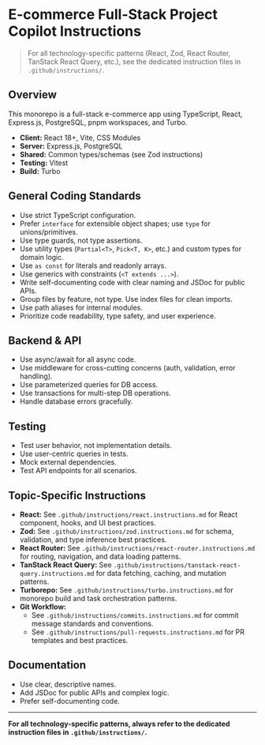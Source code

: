 # E-commerce Full-Stack Project Copilot Instructions

> For all technology-specific patterns (React, Zod, React Router, TanStack React Query, etc.), see the dedicated instruction files in `.github/instructions/`.

## Overview

This monorepo is a full-stack e-commerce app using TypeScript, React, Express.js, PostgreSQL, pnpm workspaces, and Turbo.

- **Client:** React 18+, Vite, CSS Modules
- **Server:** Express.js, PostgreSQL
- **Shared:** Common types/schemas (see Zod instructions)
- **Testing:** Vitest
- **Build:** Turbo

## General Coding Standards

- Use strict TypeScript configuration.
- Prefer `interface` for extensible object shapes; use `type` for unions/primitives.
- Use type guards, not type assertions.
- Use utility types (`Partial<T>`, `Pick<T, K>`, etc.) and custom types for domain logic.
- Use `as const` for literals and readonly arrays.
- Use generics with constraints (`<T extends ...>`).
- Write self-documenting code with clear naming and JSDoc for public APIs.
- Group files by feature, not type. Use index files for clean imports.
- Use path aliases for internal modules.
- Prioritize code readability, type safety, and user experience.

## Backend & API

- Use async/await for all async code.
- Use middleware for cross-cutting concerns (auth, validation, error handling).
- Use parameterized queries for DB access.
- Use transactions for multi-step DB operations.
- Handle database errors gracefully.

## Testing

- Test user behavior, not implementation details.
- Use user-centric queries in tests.
- Mock external dependencies.
- Test API endpoints for all scenarios.

## Topic-Specific Instructions

- **React:** See `.github/instructions/react.instructions.md` for React component, hooks, and UI best practices.
- **Zod:** See `.github/instructions/zod.instructions.md` for schema, validation, and type inference best practices.
- **React Router:** See `.github/instructions/react-router.instructions.md` for routing, navigation, and data loading patterns.
- **TanStack React Query:** See `.github/instructions/tanstack-react-query.instructions.md` for data fetching, caching, and mutation patterns.
- **Turborepo:** See `.github/instructions/turbo.instructions.md` for monorepo build and task orchestration patterns.
- **Git Workflow:**
  - See `.github/instructions/commits.instructions.md` for commit message standards and conventions.
  - See `.github/instructions/pull-requests.instructions.md` for PR templates and best practices.

## Documentation

- Use clear, descriptive names.
- Add JSDoc for public APIs and complex logic.
- Prefer self-documenting code.

---

**For all technology-specific patterns, always refer to the dedicated instruction files in `.github/instructions/`.**
